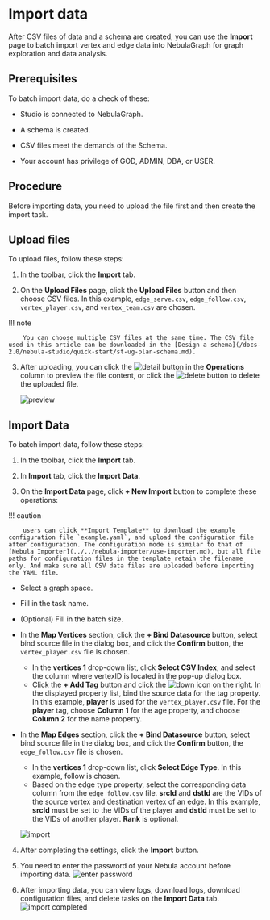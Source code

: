 # Import data

After CSV files of data and a schema are created, you can use the **Import** page to batch import vertex and edge data into NebulaGraph for graph exploration and data analysis.

## Prerequisites

To batch import data, do a check of these:

- Studio is connected to NebulaGraph.

- A schema is created.

- CSV files meet the demands of the Schema.

- Your account has privilege of GOD, ADMIN, DBA, or USER.

## Procedure

Before importing data, you need to upload the file first and then create the import task.
## Upload files

To upload files, follow these steps:

1. In the toolbar, click the **Import** tab.

2. On the **Upload Files** page, click the **Upload Files** button and then choose CSV files. In this example, `edge_serve.csv`, `edge_follow.csv`, `vertex_player.csv`, and `vertex_team.csv` are chosen.

  !!! note

        You can choose multiple CSV files at the same time. The CSV file used in this article can be downloaded in the [Design a schema](/docs-2.0/nebula-studio/quick-start/st-ug-plan-schema.md).

3. After uploading, you can click the ![detail](https://docs-cdn.nebula-graph.com.cn/figures/detail.png) button in the **Operations** column to preview the file content, or click the ![delete](https://docs-cdn.nebula-graph.com.cn/figures/alert-delete.png) button to delete the uploaded file.
   
   ![preview](https://docs-cdn.nebula-graph.com.cn/figures/st-ug-010-en.png)

## Import Data

To batch import data, follow these steps:

1. In the toolbar, click the **Import** tab.

2. In **Import** tab, click the **Import Data**.

3. On the **Import Data** page, click **+ New Import** button to complete these operations:

  !!! caution

        users can click **Import Template** to download the example configuration file `example.yaml`, and upload the configuration file after configuration. The configuration mode is similar to that of [Nebula Importer](../../nebula-importer/use-importer.md), but all file paths for configuration files in the template retain the filename only. And make sure all CSV data files are uploaded before importing the YAML file.

  - Select a graph space.
  - Fill in the task name.
  - (Optional) Fill in the batch size.
  - In the **Map Vertices** section, click the **+ Bind Datasource** button, select bind source file in the dialog box, and click the **Confirm** button, the `vertex_player.csv` file is chosen.
    - In the **vertices 1** drop-down list, click **Select CSV Index**, and select the column where vertexID is located in the pop-up dialog box.
    - Click the **+ Add Tag** button and click the ![down](https://docs-cdn.nebula-graph.com.cn/figures/down.png) icon on the right. In the displayed property list, bind the source data for the tag property. In this example, **player** is used for the `vertex_player.csv` file. For the **player** tag, choose **Column 1** for the age property, and choose **Column 2** for the name property.
  - In the **Map Edges** section, click the **+ Bind Datasource** button, select bind source file in the dialog box, and click the **Confirm** button, the `edge_follow.csv` file is chosen.
    - In the **vertices 1** drop-down list, click **Select Edge Type**. In this example, follow is chosen.
    - Based on the edge type property, select the corresponding data column from the `edge_follow.csv` file. **srcId** and **dstId** are the VIDs of the source vertex and destination vertex of an edge. In this example, **srcId** must be set to the VIDs of the player and **dstId** must be set to the VIDs of another player. **Rank** is optional.
    
    ![import](https://docs-cdn.nebula-graph.com.cn/figures/st-ug-011-en.png)

4. After completing the settings, click the **Import** button.
  
5. You need to enter the password of your Nebula account before importing data.
  ![enter password](https://docs-cdn.nebula-graph.com.cn/figures/st-ug-014-en.png)

6. After importing data, you can view logs, download logs, download configuration files, and delete tasks on the **Import Data** tab.
  ![import completed](https://docs-cdn.nebula-graph.com.cn/figures/st-ug-012-en.png)


